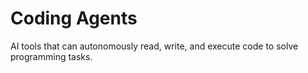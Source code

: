 # Coding Agents

AI tools that can autonomously read, write, and execute code to solve programming tasks.

